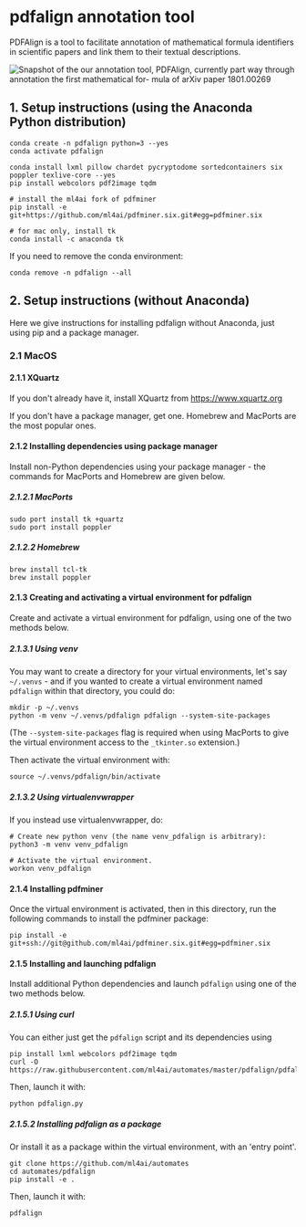 # pdfalign annotation tool 

PDFAlign is a tool to facilitate annotation of mathematical formula identifiers
in scientific papers and link them to their textual descriptions.

![Snapshot of the our annotation tool, PDFAlign, currently part way through annotation the first mathematical for-
mula of arXiv paper
1801.00269](http://vanga.sista.arizona.edu/automates_data/pdfalign_1801-00269_equation0000.png)

## 1. Setup instructions (using the Anaconda Python distribution)

    conda create -n pdfalign python=3 --yes
    conda activate pdfalign

    conda install lxml pillow chardet pycryptodome sortedcontainers six poppler texlive-core --yes
    pip install webcolors pdf2image tqdm

    # install the ml4ai fork of pdfminer
    pip install -e git+https://github.com/ml4ai/pdfminer.six.git#egg=pdfminer.six

    # for mac only, install tk
    conda install -c anaconda tk

If you need to remove the conda environment:

    conda remove -n pdfalign --all

## 2. Setup instructions (without Anaconda)

Here we give instructions for installing pdfalign without Anaconda, just using
pip and a package manager.

### 2.1 MacOS

#### 2.1.1 XQuartz

If you don't already have it, install XQuartz from https://www.xquartz.org

If you don't have a package manager, get one. Homebrew and MacPorts are the
most popular ones.

#### 2.1.2 Installing dependencies using package manager

Install non-Python dependencies using your package manager - the commands for
MacPorts and Homebrew are given below.

##### 2.1.2.1 MacPorts

    sudo port install tk +quartz
    sudo port install poppler

##### 2.1.2.2 Homebrew

    brew install tcl-tk
    brew install poppler

#### 2.1.3 Creating and activating a virtual environment for pdfalign

Create and activate a virtual environment for pdfalign, using one of the two
methods below.

##### 2.1.3.1 Using venv

You may want to create a directory for your virtual environments, let's say
`~/.venvs` - and if you wanted to create a virtual environment named `pdfalign`
within that directory, you could do:

    mkdir -p ~/.venvs
    python -m venv ~/.venvs/pdfalign pdfalign --system-site-packages

(The `--system-site-packages` flag is required when using MacPorts to give the
virtual environment access to the `_tkinter.so` extension.)

Then activate the virtual environment with:

    source ~/.venvs/pdfalign/bin/activate

##### 2.1.3.2 Using virtualenvwrapper

If you instead use virtualenvwrapper, do:

    # Create new python venv (the name venv_pdfalign is arbitrary):
    python3 -m venv venv_pdfalign

    # Activate the virtual environment.
    workon venv_pdfalign


#### 2.1.4 Installing pdfminer

Once the virtual environment is activated, then in this directory, run the
following commands to install the pdfminer package:

    pip install -e git+ssh://git@github.com/ml4ai/pdfminer.six.git#egg=pdfminer.six

#### 2.1.5 Installing and launching pdfalign

Install additional Python dependencies and launch `pdfalign` using one of the two
methods below.

##### 2.1.5.1 Using curl

You can either just get the `pdfalign` script and its dependencies using 
  
    pip install lxml webcolors pdf2image tqdm
    curl -O https://raw.githubusercontent.com/ml4ai/automates/master/pdfalign/pdfalign.py

Then, launch it with:

    python pdfalign.py

##### 2.1.5.2 Installing pdfalign as a package

Or install it as a package within the virtual environment, with an 'entry point'.
  
    git clone https://github.com/ml4ai/automates
    cd automates/pdfalign
    pip install -e .

Then, launch it with:

    pdfalign
